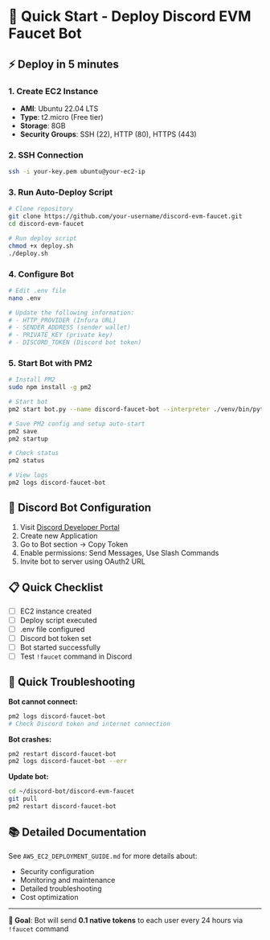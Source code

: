 # 🚀 Quick Start - Deploy Discord EVM Faucet Bot

## ⚡ Deploy in 5 minutes

### 1. Create EC2 Instance
- **AMI**: Ubuntu 22.04 LTS
- **Type**: t2.micro (Free tier)
- **Storage**: 8GB
- **Security Groups**: SSH (22), HTTP (80), HTTPS (443)

### 2. SSH Connection
```bash
ssh -i your-key.pem ubuntu@your-ec2-ip
```

### 3. Run Auto-Deploy Script
```bash
# Clone repository
git clone https://github.com/your-username/discord-evm-faucet.git
cd discord-evm-faucet

# Run deploy script
chmod +x deploy.sh
./deploy.sh
```

### 4. Configure Bot
```bash
# Edit .env file
nano .env

# Update the following information:
# - HTTP_PROVIDER (Infura URL)
# - SENDER_ADDRESS (sender wallet)
# - PRIVATE_KEY (private key)
# - DISCORD_TOKEN (Discord bot token)
```

### 5. Start Bot with PM2
```bash
# Install PM2
sudo npm install -g pm2

# Start bot
pm2 start bot.py --name discord-faucet-bot --interpreter ./venv/bin/python3

# Save PM2 config and setup auto-start
pm2 save
pm2 startup

# Check status
pm2 status

# View logs
pm2 logs discord-faucet-bot
```

## 🔧 Discord Bot Configuration

1. Visit [Discord Developer Portal](https://discord.com/developers/applications)
2. Create new Application
3. Go to Bot section → Copy Token
4. Enable permissions: Send Messages, Use Slash Commands
5. Invite bot to server using OAuth2 URL

## 📋 Quick Checklist

- [ ] EC2 instance created
- [ ] Deploy script executed
- [ ] .env file configured
- [ ] Discord bot token set
- [ ] Bot started successfully
- [ ] Test `!faucet` command in Discord

## 🚨 Quick Troubleshooting

**Bot cannot connect:**
```bash
pm2 logs discord-faucet-bot
# Check Discord token and internet connection
```

**Bot crashes:**
```bash
pm2 restart discord-faucet-bot
pm2 logs discord-faucet-bot --err
```

**Update bot:**
```bash
cd ~/discord-bot/discord-evm-faucet
git pull
pm2 restart discord-faucet-bot
```

## 📚 Detailed Documentation

See `AWS_EC2_DEPLOYMENT_GUIDE.md` for more details about:
- Security configuration
- Monitoring and maintenance
- Detailed troubleshooting
- Cost optimization

---

**🎯 Goal**: Bot will send **0.1 native tokens** to each user every 24 hours via `!faucet` command
